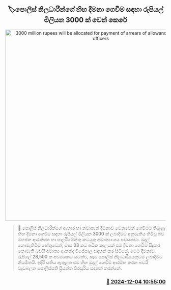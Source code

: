 <p align='center'><b><h2 align='center' title='3000 million rupees will be allocated for payment of arrears of allowances of police officers'>🏷පොලිස් නිලධාරීන්ගේ හිඟ දීමනා ගෙවීම සඳහා රුපියල් මිලියන 3000 ක් වෙන් කෙරේ</h2></b></p>
<p align='center'><img src='https://helakuru.sgp1.cdn.digitaloceanspaces.com/esana/images/lib/srilanka-police[1].jpg' width='600' alt='3000 million rupees will be allocated for payment of arrears of allowances of police officers'></p>

>📝 පොලිස් නිලධාරීන්ගේ ආහාර හා නවාතැන් දීමනාව වෙනුවෙන් ගෙවීමට තිබුණු හිඟ දීමනා ගෙවීම සඳහා රුපියල් මිලියන 3000 ක් ලබාදීමට අනුමැතිය හිමිවූ බව මහජන ආරක්ෂක හා පාර්ලිමේන්තු කටයුතු අමාත්‍යාංශය පවසනවා.
මුදල් නොමැතිවීම හේතුවෙන්, මාස 03 කට අධික කාලයක් එම දීමනා ගෙවීම සිදුකර නොමැති බවයි අමාත්‍ය ආනන්ද විජේපාල සඳහන් කර සිටියේ.
මෙම දීමනාව, රුපියල් 28,500 ක අවමයකට යටත්ව, සෑම පොලිස් නිලධාරීයෙකුටම ලබාදීමට නියමිතයි.
ඉදිරි සතිය ඇතුළත එම හිඟ මුදල් ගෙවීම් ආරම්භ කරන බවයි වැඩබලන පොලිස්පති ප්‍රියන්ත වීරසූරි​ය සඳහන් කරන්නේ. 


<h3 align='right'><a href='https://www.helakuru.lk/esana/p/105646/'>📅 2024-12-04 10:55:00</a></h3>
